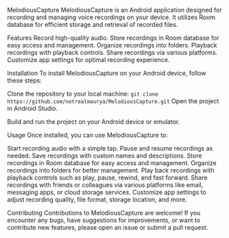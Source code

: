 MelodiousCapture
MelodiousCapture is an Android application designed for recording and managing voice recordings on your device. It utilizes Room database for efficient storage and retrieval of recorded files.


Features
Record high-quality audio.
Store recordings in Room database for easy access and management.
Organize recordings into folders.
Playback recordings with playback controls.
Share recordings via various platforms.
Customize app settings for optimal recording experience.


Installation
To install MelodiousCapture on your Android device, follow these steps:

Clone the repository to your local machine:
```git clone https://github.com/notrealmaurya/MelodiousCapture.git```
Open the project in Android Studio.

Build and run the project on your Android device or emulator.


Usage
Once installed, you can use MelodiousCapture to:

Start recording audio with a simple tap.
Pause and resume recordings as needed.
Save recordings with custom names and descriptions.
Store recordings in Room database for easy access and management.
Organize recordings into folders for better management.
Play back recordings with playback controls such as play, pause, rewind, and fast forward.
Share recordings with friends or colleagues via various platforms like email, messaging apps, or cloud storage services.
Customize app settings to adjust recording quality, file format, storage location, and more.


Contributing
Contributions to MelodiousCapture are welcome! If you encounter any bugs, have suggestions for improvements, or want to contribute new features, please open an issue or submit a pull request.
